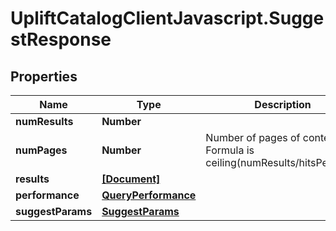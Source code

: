 # UpliftCatalogClientJavascript.SuggestResponse

## Properties

Name | Type | Description | Notes
------------ | ------------- | ------------- | -------------
**numResults** | **Number** |  | 
**numPages** | **Number** | Number of pages of content. Formula is ceiling(numResults/hitsPerPage) | [optional] 
**results** | [**[Document]**](Document.md) |  | 
**performance** | [**QueryPerformance**](QueryPerformance.md) |  | 
**suggestParams** | [**SuggestParams**](SuggestParams.md) |  | [optional] 


